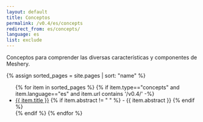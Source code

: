 ```yaml
---
layout: default
title: Conceptos
permalink: /v0.4/es/concepts
redirect_from: es/concepts/
language: es
list: exclude
---
```


Conceptos para comprender las diversas características y componentes de Meshery.

{% assign sorted_pages = site.pages | sort: "name" %}

<ul>
    {% for item in sorted_pages %}
    {% if item.type=="concepts" and item.language=="es" and item.url contains '/v0.4/' -%}
      <li><a href="{{ site.baseurl }}{{ item.url }}">{{ item.title }}</a>
      {% if item.abstract != " " %}
        -  {{ item.abstract }}
      {% endif %}
      </li>
      {% endif %}
    {% endfor %}
</ul>
